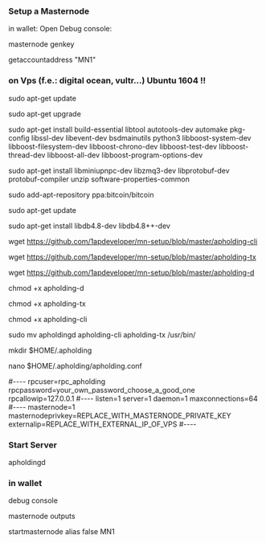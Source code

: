 ### Setup a Masternode

in wallet: Open Debug console: 

masternode genkey

getaccountaddress "MN1"


### on Vps (f.e.: digital ocean, vultr...) Ubuntu 1604 !!

sudo apt-get update

sudo apt-get upgrade

sudo apt-get install build-essential libtool autotools-dev automake pkg-config libssl-dev libevent-dev bsdmainutils python3 libboost-system-dev libboost-filesystem-dev libboost-chrono-dev libboost-test-dev libboost-thread-dev libboost-all-dev libboost-program-options-dev

sudo apt-get install libminiupnpc-dev libzmq3-dev libprotobuf-dev protobuf-compiler unzip software-properties-common

sudo add-apt-repository ppa:bitcoin/bitcoin

sudo apt-get update

sudo apt-get install libdb4.8-dev libdb4.8++-dev

wget https://github.com/1apdeveloper/mn-setup/blob/master/apholding-cli

wget https://github.com/1apdeveloper/mn-setup/blob/master/apholding-tx

wget https://github.com/1apdeveloper/mn-setup/blob/master/apholding-d

chmod +x apholding-d

chmod +x apholding-tx

chmod +x apholding-cli

sudo mv apholdingd apholding-cli apholding-tx /usr/bin/

mkdir $HOME/.apholding

nano $HOME/.apholding/apholding.conf

#----
rpcuser=rpc_apholding
rpcpassword=your_own_password_choose_a_good_one
rpcallowip=127.0.0.1
#----
listen=1
server=1
daemon=1
maxconnections=64
#----
masternode=1
masternodeprivkey=REPLACE_WITH_MASTERNODE_PRIVATE_KEY
externalip=REPLACE_WITH_EXTERNAL_IP_OF_VPS
#----

### Start Server
apholdingd
 
 
### in wallet
 
debug console

masternode outputs


startmasternode alias false MN1
